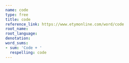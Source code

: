 ```yaml
---
name: code
type: free
title: code
reference_link: https://www.etymonline.com/word/code
root_name: 
root_language: 
denotation: 
word_sums:
- sum: 'Code + '
  respelling: code
---
```

